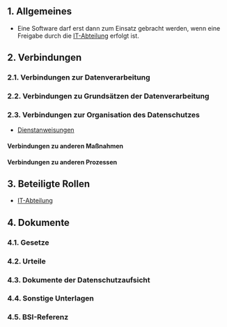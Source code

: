 ## 1. Allgemeines
- Eine Software darf erst dann zum Einsatz gebracht werden, wenn eine Freigabe durch die [IT-Abteilung](../Organisation/Rolle-IT-Abteilung.md) erfolgt ist.
## 2. Verbindungen
### 2.1. Verbindungen zur Datenverarbeitung
### 2.2. Verbindungen zu Grundsätzen der Datenverarbeitung
### 2.3. Verbindungen zur Organisation des Datenschutzes
- [Dienstanweisungen](../Organisation/Dienstanweisung.md)
#### Verbindungen zu anderen Maßnahmen
#### Verbindungen zu anderen Prozessen
## 3. Beteiligte Rollen
- [IT-Abteilung](../Organisation/Rolle-IT-Abteilung.md)
## 4. Dokumente
### 4.1. Gesetze
### 4.2. Urteile
### 4.3. Dokumente der Datenschutzaufsicht
### 4.4. Sonstige Unterlagen
### 4.5. BSI-Referenz